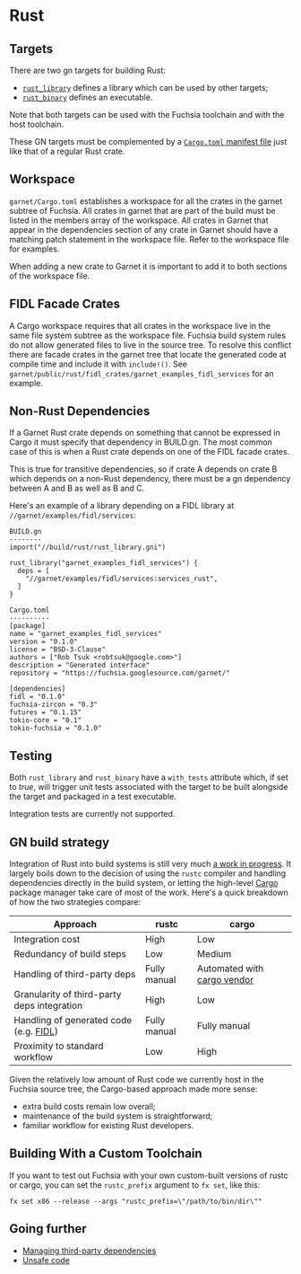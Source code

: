 # Rust


## Targets

There are two gn targets for building Rust:
- [`rust_library`][target-library] defines a library which can be used by other
targets;
- [`rust_binary`][target-binary] defines an executable.

Note that both targets can be used with the Fuchsia toolchain and with the host
toolchain.

These GN targets must be complemented by a
[`Cargo.toml` manifest file][manifest] just like that of a regular Rust
crate.

## Workspace

`garnet/Cargo.toml` establishes a workspace for all the crates in the garnet
subtree of Fuchsia. All crates in garnet that are part of the build must be listed
in the members array of the workspace. All crates in Garnet that appear in the
dependencies section of any crate in Garnet should have a matching patch
statement in the workspace file. Refer to the workspace file for examples.

When adding a new crate to Garnet it is important to add it to both sections
of the workspace file.

## FIDL Facade Crates

A Cargo workspace requires that all crates in the workspace live in the same file
system subtree as the workspace file. Fuchsia build system rules do not allow generated
files to live in the source tree. To resolve this conflict there are facade crates
in the garnet tree that locate the generated code at compile time and include it with
`include!()`. See `garnet/public/rust/fidl_crates/garnet_examples_fidl_services` for
an example.

## Non-Rust Dependencies

If a Garnet Rust crate depends on something that cannot be expressed in Cargo it
must specify that dependency in BUILD.gn. The most common case of this is when
a Rust crate depends on one of the FIDL facade crates.

This is true for transitive dependencies, so if crate A depends on crate B which
depends on a non-Rust dependency, there must be a gn dependency between A and B as
well as B and C.

Here's an example of a library depending on a FIDL library
at `//garnet/examples/fidl/services`:

```
BUILD.gn
--------
import("//build/rust/rust_library.gni")

rust_library("garnet_examples_fidl_services") {
  deps = [
    "//garnet/examples/fidl/services:services_rust",
  ]
}

Cargo.toml
----------
[package]
name = "garnet_examples_fidl_services"
version = "0.1.0"
license = "BSD-3-Clause"
authors = ["Rob Tsuk <robtsuk@google.com>"]
description = "Generated interface"
repository = "https://fuchsia.googlesource.com/garnet/"

[dependencies]
fidl = "0.1.0"
fuchsia-zircon = "0.3"
futures = "0.1.15"
tokio-core = "0.1"
tokio-fuchsia = "0.1.0"
```

## Testing

Both `rust_library` and `rust_binary` have a `with_tests` attribute which, if
set to _true_, will trigger unit tests associated with the target to be built
alongside the target and packaged in a test executable.

Integration tests are currently not supported.


## GN build strategy

Integration of Rust into build systems is still very much
[a work in progress][build-integration]. It largely boils down to the decision
of using the `rustc` compiler and handling dependencies directly in the build
system, or letting the high-level [Cargo][cargo] package manager take care of
most of the work. Here's a quick breakdown of how the two strategies compare:

| Approach                                       | rustc        | cargo                                       |
|------------------------------------------------|--------------|---------------------------------------------|
| Integration cost                               | High         | Low                                         |
| Redundancy of build steps                      | Low          | Medium                                      |
| Handling of third-party deps                   | Fully manual | Automated with [cargo vendor][cargo-vendor] |
| Granularity of third-party deps integration    | High         | Low                                         |
| Handling of generated code (e.g. [FIDL][fidl]) | Fully manual | Fully manual                                |
| Proximity to standard workflow                 | Low          | High                                        |

Given the relatively low amount of Rust code we currently host in the Fuchsia
source tree, the Cargo-based approach made more sense:
- extra build costs remain low overall;
- maintenance of the build system is straightforward;
- familiar workflow for existing Rust developers.


## Building With a Custom Toolchain

If you want to test out Fuchsia with your own custom-built versions of rustc or cargo,
you can set the `rustc_prefix` argument to `fx set`, like this:

```
fx set x86 --release --args "rustc_prefix=\"/path/to/bin/dir\""
```

## Going further

- [Managing third-party dependencies](third_party.md)
- [Unsafe code](unsafe.md)


[target-library]: https://fuchsia.googlesource.com/build/+/master/rust/rust_library.gni "Rust library"
[target-binary]: https://fuchsia.googlesource.com/build/+/master/rust/rust_binary.gni "Rust binary"
[manifest]: http://doc.crates.io/manifest.html "Manifest file"
[build-integration]: https://github.com/rust-lang/rust-roadmap/issues/12 "Build integration"
[cargo]: https://github.com/rust-lang/cargo "Cargo"
[cargo-vendor]: https://github.com/alexcrichton/cargo-vendor "cargo-vendor"
[fidl]: https://fuchsia.googlesource.com/garnet/+/master/public/lib/fidl/ "FIDL"
